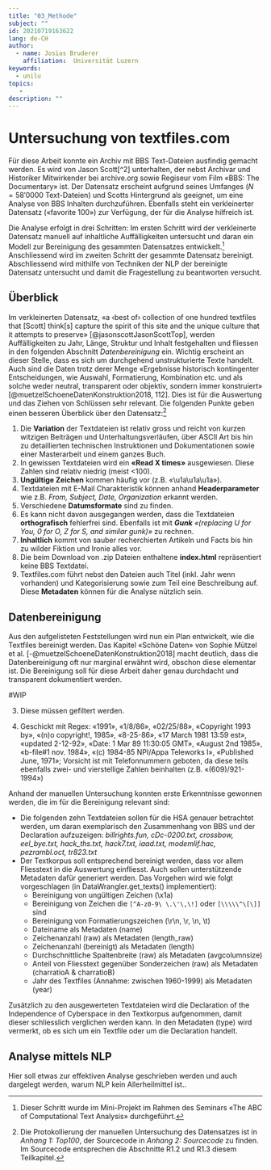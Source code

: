 ```yaml
---
title: "03_Methode"
subject: ""
id: 20210719163622
lang: de-CH
author:
  - name: Josias Bruderer
    affiliation:  Universität Luzern
keywords:
  - unilu
topics:
   - 
description: ""
---
```


# Untersuchung von textfiles.com

Für diese Arbeit konnte ein Archiv mit BBS Text-Dateien ausfindig gemacht werden. Es wird von Jason Scott[^2] unterhalten, der nebst Archivar und Historiker Mitwirkender bei archive.org sowie Regiseur vom Film «BBS: The Documentary» ist. Der Datensatz erscheint aufgrund seines Umfanges ($N=58'0000$ Text-Dateien) und Scotts Hintergrund als geeignet, um eine Analyse von BBS Inhalten durchzuführen. Ebenfalls steht ein verkleinerter Datensatz («favorite 100») zur Verfügung, der für die Analyse hilfreich ist.

Die Analyse erfolgt in drei Schritten: Im ersten Schritt wird der verkleinerte Datensatz manuell auf inhaltliche Auffälligkeiten untersucht und daran ein Modell zur Bereinigung des gesammten Datensatzes entwickelt.[^7] Anschliessend wird im zweiten Schritt der gesammte Datensatz bereinigt. Abschliessend wird mithilfe von Techniken der NLP der bereinigte Datensatz untersucht und damit die Fragestellung zu beantworten versucht.   

## Überblick

Im verkleinerten Datensatz, «a ‹best of› collection of one hundred textfiles that [Scott] think[s] capture the spirit of this site and the unique culture that it attempts to preserve» [@jasonscottJasonScottTop], werden Auffälligkeiten zu Jahr, Länge, Struktur und Inhalt festgehalten und fliessen in den folgenden Abschnitt *Datenbereinigung* ein. Wichtig erscheint an dieser Stelle, dass es sich um durchgehend unstrukturierte Texte handelt. Auch sind die Daten trotz derer Menge «Ergebnisse historisch kontingenter Entscheidungen, wie Auswahl, Formatierung, Kombination etc. und als solche weder neutral, transparent oder objektiv, sondern immer konstruiert» [@muetzelSchoeneDatenKonstruktion2018, 112]. Dies ist für die Auswertung und das Ziehen von Schlüssen sehr relevant. Die folgenden Punkte geben einen besseren Überblick über den Datensatz:[^8]

1. Die **Variation** der Textdateien ist relativ gross und reicht von kurzen witzigen Beiträgen und Unterhaltungsverläufen, über ASCII Art bis hin zu detaillierten technischen Instruktionen und Dokumentationen sowie einer Masterarbeit und einem ganzes Buch.
2. In gewissen Textdateien wird ein **«Read X times»** ausgewiesen. Diese Zahlen sind relativ niedrig (meist <100). 
3. **Ungültige Zeichen** kommen häufig vor (z.B. «\\u1a\\u1a\\u1a»).
4. Textdateien mit E-Mail Charakteristik können anhand **Headerparameter** wie z.B. *From, Subject, Date, Organization* erkannt werden.
5. Verschiedene **Datumsformate** sind zu finden.
6. Es kann nicht davon ausgegangen werden, dass die Textdateien **orthografisch** fehlerfrei sind. Ebenfalls ist mit ***Gunk** «(replacing U for You, 0 for O, Z for S, and similar gunk)»* zu rechnen.
7. **Inhaltlich** kommt von sauber recherchierten Artikeln und Facts bis hin zu wilder Fiktion und Ironie alles vor. 
8. Die beim Download von .zip Dateien enthaltene **index.html** repräsentiert keine BBS Textdatei.
9. Textfiles.com führt nebst den Dateien auch Titel (inkl. Jahr wenn vorhanden) und Kategorisierung sowie zum Teil eine Beschreibung auf. Diese **Metadaten** können für die Analyse nützlich sein.

## Datenbereinigung

Aus den aufgelisteten Feststellungen wird nun ein Plan entwickelt, wie die Textfiles bereinigt werden. Das Kapitel «Schöne Daten» von Sophie Mützel et al. [-@muetzelSchoeneDatenKonstruktion2018] macht deutlich, dass die Datenbereinigung oft nur marginal erwähnt wird, obschon diese elementar ist. Die Bereinigung soll für diese Arbeit daher genau durchdacht und transparent dokumentiert werden.

#WIP

3. Diese müssen gefiltert werden.

5. Geschickt mit Regex: «1991», «1/8/86», «02/25/88», «Copyright 1993 by», «(n)o copyright!, 1985», «8-25-86», «17 March 1981 13:59 est», «updated 2-12-92», «Date: 1 Mar 89 11:30:05 GMT», «August 2nd 1985», «b-file#1 nov. 1984», «(c) 1984-85 NPI/Appa Teleworks I», «Published       June, 1971»; Vorsicht ist mit Telefonnummern geboten, da diese teils ebenfalls zwei- und vierstellige Zahlen beinhalten (z.B. «(609)/921-1994»)

Anhand der manuellen Untersuchung konnten erste Erkenntnisse gewonnen werden, die im für die Bereinigung relevant sind:

* Die folgenden zehn Textdateien sollen für die HSA genauer betrachtet werden, um daran exemplarisch den Zusammenhang von BBS und der Declaration aufzuzeigen: *billrights.fun, cDc-0200.txt, crossbow, eel_bye.txt, hack_ths.txt, hack7.txt, iaad.txt, modemlif.hac, pezrambl.oct, tr823.txt*
* Der Textkorpus soll entsprechend bereinigt werden, dass vor allem Fliesstext in die Auswertung einfliesst. Auch sollen unterstützende Metadaten dafür generiert werden. Das Vorgehen wird wie folgt vorgeschlagen (in DataWrangler.get_texts() implementiert):
    * Bereinigung von ungültigen Zeichen (\\x1a)
    * Bereinigung von Zeichen die `[^A-z0-9\ \.\'\,\!]` oder `[\\\\\^\[\]]` sind
    * Bereinigung von Formatierungszeichen (\\r\\n, \\r, \\n, \\t)
    * Dateiname als Metadaten (name)
    * Zeichenanzahl (raw) als Metadaten (length_raw)
    * Zeichenanzahl (bereinigt) als Metadaten (length)
    * Durchschnittliche Spaltenbreite (raw) als Metadaten (avgcolumnsize)
    * Anteil von Fliesstext gegenüber Sonderzeichen (raw) als Metadaten (charratioA & charratioB)
    * Jahr des Textfiles (Annahme: zwischen 1960-1999) als Metadaten (year)

Zusätzlich zu den ausgewerteten Textdateien wird die Declaration of the Independence of Cyberspace in den Textkorpus aufgenommen, damit dieser schliesslich verglichen werden kann. In den Metadaten (type) wird vermerkt, ob es sich um ein Textfile oder um die Declaration handelt.


## Analyse mittels NLP

Hier soll etwas zur effektiven Analyse geschrieben werden und auch dargelegt werden, warum NLP kein Allerheilmittel ist..









[^7]: Dieser Schritt wurde im Mini-Projekt im Rahmen des Seminars «The ABC of Computational Text Analysis» durchgeführt.
[^8]: Die Protokollierung der manuellen Untersuchung des Datensatzes ist in *Anhang 1: Top100*, der Sourcecode in *Anhang 2: Sourcecode* zu finden. Im Sourcecode entsprechen die Abschnitte R1.2 und R1.3 diesem Teilkapitel. 